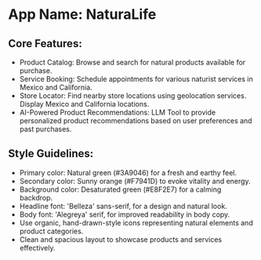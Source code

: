 # **App Name**: NaturaLife

## Core Features:

- Product Catalog: Browse and search for natural products available for purchase.
- Service Booking: Schedule appointments for various naturist services in Mexico and California.
- Store Locator: Find nearby store locations using geolocation services. Display Mexico and California locations.
- AI-Powered Product Recommendations: LLM Tool to provide personalized product recommendations based on user preferences and past purchases.

## Style Guidelines:

- Primary color: Natural green (#3A9046) for a fresh and earthy feel.
- Secondary color: Sunny orange (#F7941D) to evoke vitality and energy.
- Background color: Desaturated green (#E8F2E7) for a calming backdrop.
- Headline font: 'Belleza' sans-serif, for a design and natural look.
- Body font: 'Alegreya' serif, for improved readability in body copy.
- Use organic, hand-drawn-style icons representing natural elements and product categories.
- Clean and spacious layout to showcase products and services effectively.